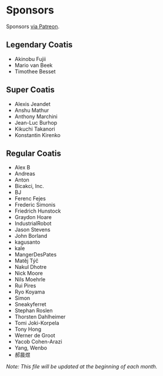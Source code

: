 # Sponsors

Sponsors [via Patreon](https://www.patreon.com/sourcetrail).

## Legendary Coatis

* Akinobu Fujii
* Mario van Beek
* Timothee Besset

## Super Coatis

* Alexis Jeandet
* Anshu Mathur
* Anthony Marchini
* Jean-Luc Burhop
* Kikuchi Takanori
* Konstantin Kirenko

## Regular Coatis

* Alex B
* Andreas
* Anton
* Bicakci, Inc.
* BJ
* Ferenc Fejes
* Frederic Simonis
* Friedrich Hunstock
* Graydon Hoare
* IndustrialRobot
* Jason Stevens
* John Borland
* kagusanto
* kale
* MangerDesPates
* Matěj Týč
* Nakul Dhotre
* Nick Moore
* Nils Moehrle
* Rui Pires
* Ryo Koyama
* Simon
* Sneakyferret
* Stephan Roslen
* Thorsten Dahlheimer
* Tomi Joki-Korpela
* Tony Hong
* Werner de Groot
* Yacob Cohen-Arazi
* Yang, Wenbo
* 郝晨煜

_Note: This file will be updated at the beginning of each month._
